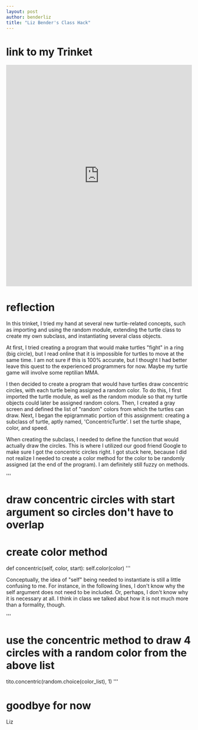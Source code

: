 ```yaml
---
layout: post
author: benderliz
title: "Liz Bender's Class Hack"
---
```


# link to my Trinket

<iframe src="https://trinket.io/embed/python/a8cbd4db9b" width="100%" height="600" frameborder="0" marginwidth="0" marginheight="0" allowfullscreen></iframe>

# reflection

In this trinket, I tried my hand at several new turtle-related concepts, such as importing and using the random module, extending the turtle class to create my own subclass, and instantiating several class objects.

At first, I tried creating a program that would make turtles "fight" in a ring (big circle), but I read online that it is impossible for turtles to move at the same time. I am not sure if this is 100% accurate, but I thought I had better leave this quest to the experienced programmers for now. Maybe my turtle game will involve some reptilian MMA.

I then decided to create a program that would have turtles draw concentric circles, with each turtle being assigned a random color. To do this, I first imported the turtle module, as well as the random module so that my turtle objects could later be assigned random colors.
Then, I created a gray screen and defined the list of "random" colors from which the turtles can draw. Next, I began the epigrammatic portion of this assignment: creating a subclass of turtle, aptly named, 'ConcentricTurtle'. I set the turtle shape, color, and speed.

When creating the subclass, I needed to define the function that would actually draw the circles. This is where I utilized our good friend Google to make sure I got the concentric circles right. 
I got stuck here, because I did not realize I needed to create a color method for the color to be randomly assigned (at the end of the program). I am definitely still fuzzy on methods.

'''
  # draw concentric circles with start argument so circles don't have to overlap
  # create color method
  def concentric(self, color, start):
    self.color(color)
'''

Conceptually, the idea of "self" being needed to instantiate is still a little confusing to me. For instance, in the following lines, I don't know why the self argument does not need to be included. Or, perhaps, I don't know why it is necessary at all. I think in class we talked abut how it is not much more than a formality, though.

'''
# use the concentric method to draw 4 circles with a random color from the above list
tito.concentric(random.choice(color_list), 1)
'''

# goodbye for now

Liz
